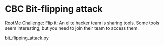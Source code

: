 # CBC Bit-flipping attack

[RootMe Challenge: Flip it](https://www.root-me.org/en/Challenges/Cryptanalysis/AES-CBC-Bit-Flipping-Attack): An elite hacker team is sharing tools.
Some tools seem interesting, but you need to join their team to access them.

[bit_flipping_attack.py](https://github.com/tymyrddin/scripts-modern-ciphers/blob/main/rootme/bit_flipping_attack.py)